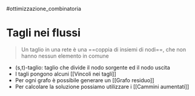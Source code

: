 #ottimizzazione_combinatoria 
# Tagli nei flussi
> Un taglio in una rete è una ==coppia di insiemi di nodi==, che non hanno nessun elemento in comune
- (s,t)-taglio: taglio che divide il nodo sorgente ed il nodo uscita
- I tagli pongono alcuni [[Vincoli nei tagli]]
- Per ogni grafo è possibile generare un [[Grafo residuo]]
- Per calcolare la soluzione possiamo utilizzare i [[Cammini aumentati]]
